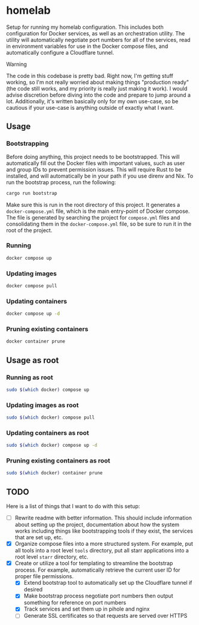 # homelab

Setup for running my homelab configuration. This includes both configuration
for Docker services, as well as an orchestration utility. The utility will
automatically negotiate port numbers for all of the services, read in
environment variables for use in the Docker compose files, and automatically
configure a Cloudflare tunnel.

> [!WARNING]
> The code in this codebase is pretty bad. Right now, I'm getting stuff
> working, so I'm not really worried about making things "production ready"
> (the code still works, and my priority is really just making it work). I
> would advise discretion before diving into the code and prepare to jump around
> a lot. Additionally, it's written basically only for my own use-case, so be
> cautious if your use-case is anything outside of exactly what I want.

## Usage

### Bootstrapping

Before doing anything, this project needs to be bootstrapped. This will
automatically fill out the Docker files with important values, such as user and
group IDs to prevent permission issues. This will require Rust to be installed,
and will automatically be in your path if you use direnv and Nix. To run the
bootstrap process, run the following:

```bash
cargo run bootstrap
```

Make sure this is run in the root directory of this project. It generates a
`docker-compose.yml` file, which is the main entry-point of Docker compose.
The file is generated by searching the project for `compose.yml` files and
consolidating them in the `docker-compose.yml` file, so be sure to run it in
the root of the project.

### Running

```bash
docker compose up
```

### Updating images

```bash
docker compose pull
```

### Updating containers

```bash
docker compose up -d
```

### Pruning existing containers

```bash
docker container prune
```

## Usage as root

### Running as root

```bash
sudo $(which docker) compose up
```

### Updating images as root

```bash
sudo $(which docker) compose pull
```

### Updating containers as root

```bash
sudo $(which docker) compose up -d
```

### Pruning existing containers as root

```bash
sudo $(which docker) container prune
```

## TODO

Here is a list of things that I want to do with this setup:

- [ ] Rewrite readme with better information. This should include information
      about setting up the project, documentation about how the system works
      including things like bootstrapping tools if they exist, the services
      that are set up, etc.
- [x] Organize compose files into a more structured system. For example, put
      all tools into a root level `tools` directory, put all starr applications
      into a root level `starr` directory, etc.
- [x] Create or utilize a tool for templating to streamline the bootstrap
      process. For example, automatically retrieve the current user ID for
      proper file permissions.
  - [x] Extend bootstrap tool to automatically set up the Cloudflare tunnel if desired
  - [x] Make bootstrap process negotiate port numbers then output something for
        reference on port numbers
  - [x] Track services and set them up in pihole and nginx
  - [ ] Generate SSL certificates so that requests are served over HTTPS
